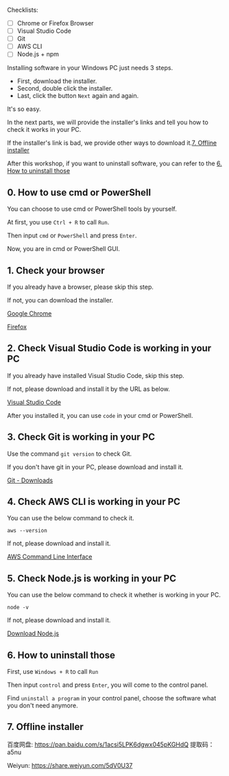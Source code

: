 Checklists:
- [ ] Chrome or Firefox Browser
- [ ] Visual Studio Code
- [ ] Git
- [ ] AWS CLI
- [ ] Node.js + npm

Installing software in your Windows PC just needs 3 steps.

- First, download the installer.
- Second, double click the installer.
- Last, click the button `Next` again and again.

It's so easy.

In the next parts, we will provide the installer's links and tell you how to check it works in your PC.

If the installer's link is bad, we provide other ways to download it.[7. Offline installer](#7-offline-installer)

After this workshop, if you want to uninstall software, you can refer to the [6. How to uninstall those](#6-how-to-uninstall-those)

## 0. How to use cmd or PowerShell

You can choose to use cmd or PowerShell tools by yourself.

At first, you use `Ctrl + R` to call `Run`.

Then input `cmd` or `PowerShell` and press `Enter`.

Now, you are in cmd or PowerShell GUI.

## 1. Check your browser

If you already have a browser, please skip this step.

If not, you can download the installer.

[Google Chrome](https://www.google.com/chrome/)

[Firefox](https://www.mozilla.org/en-US/firefox/new/)

## 2. Check Visual Studio Code is working in your PC

If you already have installed Visual Studio Code, skip this step.

If not, please download and install it by the URL as below.

[Visual Studio Code](https://code.visualstudio.com/)

After you installed it, you can use `code` in your cmd or PowerShell.

## 3. Check Git is working in your PC

Use the command `git version` to check Git.

If you don't have git in your PC, please download and install it.

[Git - Downloads](https://git-scm.com/downloads)


## 4. Check AWS CLI is working in your PC

You can use the below command to check it.

```
aws --version
```

If not, please download and install it.

[AWS Command Line Interface](https://aws.amazon.com/cli/)


## 5. Check Node.js is working in your PC

You can use the below command to check it whether is working in your PC.

```
node -v
```

If not, please download and install it.

[Download Node.js](https://nodejs.org/en/download/)

## 6. How to uninstall those

First,  use `Windows + R` to call `Run`

Then input `control` and press `Enter`, you will come to the control panel.

Find `uninstall a program` in your control panel, choose the software what you don't need anymore.

## 7. Offline installer

百度网盘: https://pan.baidu.com/s/1acsi5LPK6dgwx045pKGHdQ  提取码：a5nu 

Weiyun: https://share.weiyun.com/5dV0U37
